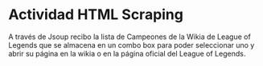# Actividad HTML Scraping  
A través de Jsoup recibo la lista de Campeones de la Wikia de League of Legends que se almacena en un combo box para poder seleccionar uno y abrir su página en la wikia o en la página oficial del League of Legends.
